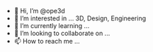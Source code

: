 - 👋 Hi, I’m @ope3d
- 👀 I’m interested in ... 3D, Design, Engineering
- 🌱 I’m currently learning ...
- 💞️ I’m looking to collaborate on ...
- 📫 How to reach me ...

<!---
ope3d/ope3d is a ✨ special ✨ repository because its `README.md` (this file) appears on your GitHub profile.
You can click the Preview link to take a look at your changes.
--->
